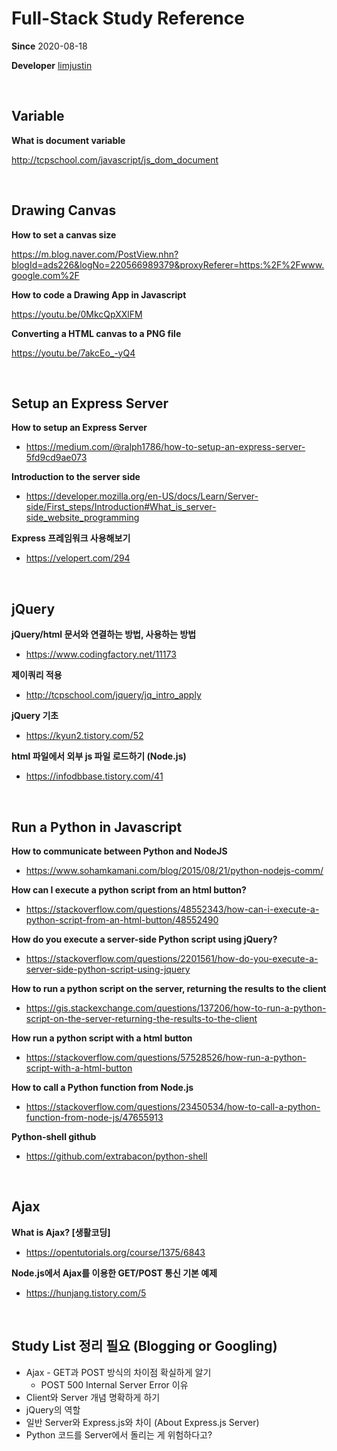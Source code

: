 # Full-Stack Study Reference

**Since** 2020-08-18

**Developer** [limjustin](https://github.com/limjustin)

<br/>

## Variable

**What is document variable**

http://tcpschool.com/javascript/js_dom_document

<br/>



## Drawing Canvas

**How to set a canvas size**

https://m.blog.naver.com/PostView.nhn?blogId=ads226&logNo=220566989379&proxyReferer=https:%2F%2Fwww.google.com%2F

**How to code a Drawing App in Javascript**

https://youtu.be/0MkcQpXXlFM

**Converting a HTML canvas to a PNG file**

https://youtu.be/7akcEo_-yQ4

<br/>



## Setup an Express Server

**How to setup an Express Server**

- https://medium.com/@ralph1786/how-to-setup-an-express-server-5fd9cd9ae073

**Introduction to the server side**

- https://developer.mozilla.org/en-US/docs/Learn/Server-side/First_steps/Introduction#What_is_server-side_website_programming

**Express 프레임워크 사용해보기**

- https://velopert.com/294

<br/>



## jQuery

**jQuery/html 문서와 연결하는 방법, 사용하는 방법**

- https://www.codingfactory.net/11173

**제이쿼리 적용**

- http://tcpschool.com/jquery/jq_intro_apply

**jQuery 기초**

- https://kyun2.tistory.com/52

**html 파일에서 외부 js 파일 로드하기 (Node.js)**

- https://infodbbase.tistory.com/41

<br/>



## Run a Python in Javascript

**How to communicate between Python and NodeJS**

- https://www.sohamkamani.com/blog/2015/08/21/python-nodejs-comm/

**How can I execute a python script from an html button?**

- https://stackoverflow.com/questions/48552343/how-can-i-execute-a-python-script-from-an-html-button/48552490

**How do you execute a server-side Python script using jQuery?**

- https://stackoverflow.com/questions/2201561/how-do-you-execute-a-server-side-python-script-using-jquery

**How to run a python script on the server, returning the results to the client**

- https://gis.stackexchange.com/questions/137206/how-to-run-a-python-script-on-the-server-returning-the-results-to-the-client

**How run a python script with a html button**

- https://stackoverflow.com/questions/57528526/how-run-a-python-script-with-a-html-button

**How to call a Python function from Node.js**

- https://stackoverflow.com/questions/23450534/how-to-call-a-python-function-from-node-js/47655913

**Python-shell github**

- https://github.com/extrabacon/python-shell

<br/>



## Ajax

**What is Ajax? [생활코딩]**

- https://opentutorials.org/course/1375/6843

**Node.js에서 Ajax를 이용한 GET/POST 통신 기본 예제**

- https://hunjang.tistory.com/5

<br/>



## Study List 정리 필요 (Blogging or Googling)

- Ajax - GET과 POST 방식의 차이점 확실하게 알기 
  - POST 500 Internal Server Error 이유
- Client와 Server 개념 명확하게 하기
- jQuery의 역할
- 일반 Server와 Express.js와 차이 (About Express.js Server)
- Python 코드를 Server에서 돌리는 게 위험하다고?

<br/>